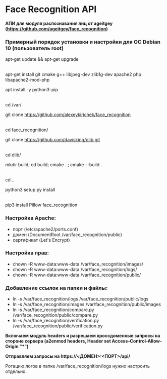 # Face Recognition API

__АПИ для модуля распознавания лиц от ageitgey (https://github.com/ageitgey/face_recognition)__


### Примерный порядок установки и настройки для ОС Debian 10 (пользователь root)

apt-get update && apt-get upgrade

<br />
apt-get install git cmake g++ libjpeg-dev zlib1g-dev apache2 php libapache2-mod-php

apt install -y python3-pip

<br />
cd /var/

git clone https://github.com/alexeykirichek/face_recognition

<br />
cd face_recognition/

git clone https://github.com/davisking/dlib.git

<br />
cd dlib/

mkdir build; cd build; cmake ..; cmake --build .

<br />
cd ..

python3 setup.py install

<br />
pip3 install Pillow face_recognition


### Настройка Apache:
- порт (/etc/apache2/ports.conf)
- домен (DocumentRoot /var/face_recognition/public)
- сертификат (Let's Encrypt)

### Настройка прав:
- chown -R www-data:www-data /var/face_recognition/images/
- chown -R www-data:www-data /var/face_recognition/logs/
- chown -R www-data:www-data /var/face_recognition/public/

### Добавление ссылок на папки и файлы:
- ln -s /var/face_recognition/logs /var/face_recognition/public/logs
- ln -s /var/face_recognition/images /var/face_recognition/public/images
- ln -s /var/face_recognition/compare.py /var/face_recognition/public/compare.py
- ln -s /var/face_recognition/verification.py /var/face_recognition/public/verification.py

__Включаем модуль headers и разрешаем кроссдоменные запросы на стороне сервера (a2enmod headers, Header set Access-Control-Allow-Origin "*")__

__Отправляем запросы на https://<ДОМЕН>:<ПОРТ>/api/__

Ротацию логов в папке /var/face_recognition/logs нужно настроить отдельно.
